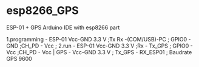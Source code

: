 # esp8266_GPS
ESP-01 + GPS 
Arduino IDE with esp8266 part

1.programming - ESP-01 Vcc-GND 3.3 V ;Tx Rx -(COM/USB)-PC ; GPIO0 - GND ;CH_PD - Vcc ;
2.run - ESP-01 Vcc-GND 3.3 V ;Rx - Tx_GPS ; GPIO0 - Vcc ;CH_PD - Vcc | GPS -  Vcc-GND 3.3 V ; Tx_GPS - RX_ESP01 ;
Baudrate GPS 9600
